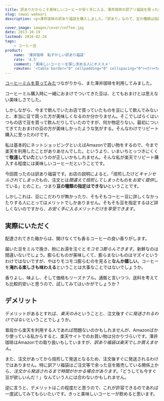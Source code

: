 ```yaml
---
title: 訳ありだからこそ美味しいコーヒーが安く手に入る、澤井珈琲の訳アリ福袋を買った感想
slug: sawai-wakeari
description: <p>澤井珈琲の訳あり福袋を購入しました。「訳あり」なので、豆の種類は指定することはできませんが、とてもリーズナブルな値段で400gｘ3種類の豆を楽しむことができます。コストパフォーマンスに優れているだけでなく、新鮮でとても美味しいと思います。</p>

cover_image: images/cover/coffee.jpg
date: 2013-10-19
lastmod: 2016-02-24
tags: 
    - コーヒー豆
product:
    name: '澤井珈琲　恥ずかしい訳あり福袋'
    rate: '4.5'
    comment: '美味しいコーヒーを探し求める人にオススメ'
    rakuten: '<table border="0" cellpadding="0" cellspacing="0"><tr><td valign="top"><div style="border:1px solid;margin:0px;padding:6px 0px;width:320px;text-align:center;float:left"><a href="http://hb.afl.rakuten.co.jp/hgc/11be2770.9eec789a.11be2771.029f4a42/?pc=http%3a%2f%2fitem.rakuten.co.jp%2fsawaicoffee-tea%2f1438652%2f%3fscid%3daf_link_tbl&m=http%3a%2f%2fm.rakuten.co.jp%2fsawaicoffee-tea%2fn%2f1438652" target="_blank"><img src="http://hbb.afl.rakuten.co.jp/hgb/?pc=http%3a%2f%2fthumbnail.image.rakuten.co.jp%2f%400_mall%2fsawaicoffee-tea%2fcabinet%2fikou_20091015_001%2fimg10584385423.gif%3f_ex%3d300x300&m=http%3a%2f%2fthumbnail.image.rakuten.co.jp%2f%400_mall%2fsawaicoffee-tea%2fcabinet%2fikou_20091015_001%2fimg10584385423.gif%3f_ex%3d80x80" alt="ポイント10倍【澤井珈琲】|送料無料　大赤字福袋|恥ずかしい訳あり福袋【smtb-t】" border="0" style="margin:0px;padding:0px"></a><p style="font-size:12px;line-height:1.4em;text-align:left;margin:0px;padding:2px 6px"><a href="http://hb.afl.rakuten.co.jp/hgc/11be2770.9eec789a.11be2771.029f4a42/?pc=http%3a%2f%2fitem.rakuten.co.jp%2fsawaicoffee-tea%2f1438652%2f%3fscid%3daf_link_tbl&m=http%3a%2f%2fm.rakuten.co.jp%2fsawaicoffee-tea%2fn%2f1438652" target="_blank">ポイント10倍【澤井珈琲】|送料無料　大赤字福袋|恥ずかしい訳あり福袋【smtb-t】</a><br><span style="">価格：1,999円（税込、送料込）</span><br></p></div></td></tr></table>'
---
```


<p><a href="https://wantit.gcreate.jp/coffeemill/" title="一手間かけて美味しいコーヒーを。電動コーヒーミル　Melitta セレクトグラインド">コーヒーミルを買ってみた</a>つながりから、また澤井珈琲を利用してみました。</p>
<p>コーヒーミル購入時に一緒におまけでついてきた豆は、とてもおまけとは思えない美味しさでした。</p>
<p>しかしながら、今まで飲んでいたお店で買っていたものを豆にして飲んでみないと、本当に豆で買った方が美味しくなるのか分かりません。そこでしばらくはいつもの店で豆を買って飲んだりしていたのですが、何か物足りない。最初についてきてたおまけの豆の方が美味しかったような気がする。そんなわけでリピート購入に至ったわけです。</p>
<p>私は基本的にネットショッピングといえばAmazonで買い物をするので、今まで楽天を利用したことがありあせんでした。というより、いまいちとっつきにくくて<strong>敬遠していた</strong>というのが正しいかもしれません。そんな私が楽天でリピート購入する程度には美味しいコーヒーだということです。</p>
<p>今回買ったのは訳あり福袋です。お店の説明によると、「焙煎したけど<em>キャンセルされてしまった</em>もの、注文とは<em>間違えて焙煎してしまった</em>ものを<em>お安く提供</em>している」とのこと。つまり<strong>豆の種類の指定はできない</strong>ということです。</p>
<p>しかしこれは、豆にこだわりが無かったり、そもそもコーヒー豆に詳しくなかったりする人にとってはメリットでしかありません。そもそも豆を指定するほど詳しくないのですから、<em>お安く手に入るメリットだけを享受できます</em>。</p>
<h2>実際にいただく</h2>
<p>配達されてきた箱からは、開けなくても香るコーヒーの良い香りがします。</p>
<p>届いた豆をミルで挽き、粉にお湯を注ぐと<em>モコモコ膨らんできます</em>。新鮮なのは間違いないでしょう。膨らむものが美味しくて、膨らまないものはマズイというわけではないですが、やはりモコモコ膨らむのを見ると<strong>なんか嬉しい</strong>。コーヒーを<strong>淹れる楽しさも味わえる</strong>ということは大事なことではないでしょうか。</p>
<p>香りよし、味よし、そして価格もリーズナブル。通販と言いつつ、送料を考えても比較的安いと思うので、試してみてはいかがでしょうか？</p>
<h2 title="デメリット">デメリット</h2>
<p>デメリットがあるとすれば、<em>楽天のみ</em>ということと、注文後す<em>ぐに発送されるわけではない</em>ということでしょうか。</p>
<p>普段から楽天を利用する人であれば問題ないのかもしれませんが、Amazonばかり使っている私からすると、楽天サイトでのお買い物は分かりづらいです。澤井珈琲はAmazonでの取り扱いもしていますが、<em>訳あり福袋は楽天でしか買えません</em>。</p>
<p>また、注文があってから焙煎して発送となるため、注文後すぐに発送されるわけではありません。特に訳アリ福袋はご注文等で余った豆を販売している関係上から、<em>注文から発送されるまで時間がかかる場合があります</em>。「どうしても今すぐ豆が欲しいんだ！」なんていう人には合わないかもしれません。</p>
<p>逆に言うと、デメリットはこの程度だと思うので、これが許容できるのであれば一度試してみてもらいたいです。きっと美味しいコーヒーが飲めると思います。</p>

  